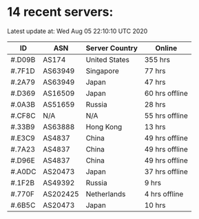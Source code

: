 # 14 recent servers:

Latest update at: Wed Aug 05 22:10:10 UTC 2020

| ID | ASN | Server Country | Online |
| -- | --- | -------------- | ------ |
| #.D09B | AS174 | United States | 355 hrs |
| #.7F1D | AS63949 | Singapore | 77 hrs |
| #.2A79 | AS63949 | Japan | 47 hrs |
| #.D369 | AS16509 | Japan | 60 hrs offline |
| #.0A3B | AS51659 | Russia | 28 hrs |
| #.CF8C | N/A | N/A | 55 hrs offline |
| #.33B9 | AS63888 | Hong Kong | 13 hrs |
| #.E3C9 | AS4837 | China | 49 hrs offline |
| #.7A23 | AS4837 | China | 49 hrs offline |
| #.D96E | AS4837 | China | 49 hrs offline |
| #.A0DC | AS20473 | Japan | 37 hrs offline |
| #.1F2B | AS49392 | Russia | 9 hrs |
| #.770F | AS202425 | Netherlands | 4 hrs offline |
| #.6B5C | AS20473 | Japan | 10 hrs |

